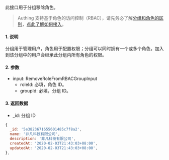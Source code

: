 此接口用于分组移除角色。

> Authing 支持基于角色的访问控制（RBAC），请先务必了解[分组和角色的区别](https://docs.authing.cn/authing/authorization/authorization/rbac#fen-zu-vs-quan-xian)，[点此了解如何接入](https://docs.authing.cn/authing/authorization/intergrate-rbac)。

#### 1. 说明

分组用于管理用户，角色用于配置权限；分组可以同时拥有一个或多个角色，加入到该分组中的用户会继承此分组内所有角色的权限。

#### 2. 参数

* input: RemoveRoleFromRBACGroupInput
  * roleId: 必填，角色 ID。
  * groupId: 必填，分组 ID。

#### 3. 返回数据

* _id: 分组 ID

```javascript
{
  _id: '5e3823671655601485c7f8a2',
  name: '非凡科技有限公司',
  description: '非凡科技有限公司',
  createdAt: '2020-02-03T21:43:03+08:00',
  updatedAt: '2020-02-03T21:43:03+08:00',
},
```
